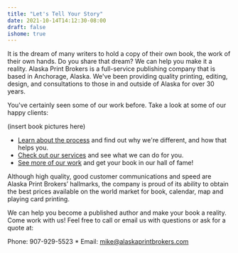 ```yaml
---
title: "Let's Tell Your Story"
date: 2021-10-14T14:12:30-08:00
draft: false
ishome: true
---
```


It is the dream of many writers to hold a copy of their own book, the work of their own hands. Do you share that dream? We can help you make it a reality. Alaska Print Brokers is a full-service publishing company that is based in Anchorage, Alaska. We've been providing quality printing, editing, design, and consultations to those in and outside of Alaska for over 30 years.

You've certainly seen some of our work before. Take a look at some of our happy clients:

(insert book pictures here)

- [Learn about the process](why-us/) and find out why we're different, and how that helps you.
- [Check out our services](services/) and see what we can do for you.
- [See more of our work](work/) and get your book in our hall of fame!

Although high quality, good customer communications and speed are Alaska Print Brokers’ hallmarks, the company is proud of its ability to obtain the best prices available on the world market for book, calendar, map and playing card printing.

We can help you become a published author and make your book a reality. Come work with us! Feel free to call or email us with questions or ask for a quote at:

Phone: 907-929-5523 * Email: mike@alaskaprintbrokers.com

